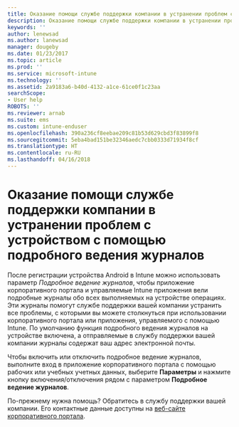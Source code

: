 ```yaml
---
title: Оказание помощи службе поддержки компании в устранении проблем с устройством с помощью подробного ведения журналов | Документы Майкрософт
description: Оказание помощи службе поддержки компании в устранении проблем с устройством с помощью подробного ведения журналов
keywords: ''
author: lenewsad
ms.author: lanewsad
manager: dougeby
ms.date: 01/23/2017
ms.topic: article
ms.prod: ''
ms.service: microsoft-intune
ms.technology: ''
ms.assetid: 2a9183a6-b40d-4132-a1ce-61ce0f1c23aa
searchScope:
- User help
ROBOTS: ''
ms.reviewer: arnab
ms.suite: ems
ms.custom: intune-enduser
ms.openlocfilehash: 390a236cf8eebae209c81b53d629cbd3f83899f8
ms.sourcegitcommit: 5eba4bad151be32346aedc7cbb0333d71934f8cf
ms.translationtype: HT
ms.contentlocale: ru-RU
ms.lasthandoff: 04/16/2018
---
```

# <a name="help-your-company-support-fix-device-issues-with-verbose-logging"></a>Оказание помощи службе поддержки компании в устранении проблем с устройством с помощью подробного ведения журналов

После регистрации устройства Android в Intune можно использовать параметр *Подробное ведение журналов*, чтобы приложение корпоративного портала и управляемые Intune приложения вели подробные журналы обо всех выполняемых на устройстве операциях. Эти журналы помогут службе поддержки вашей компании устранить все проблемы, с которыми вы можете столкнуться при использовании корпоративного портала или приложения, управляемого с помощью Intune. По умолчанию функция подробного ведения журналов на устройстве включена, а отправляемые в службу поддержки вашей компании журналы содержат ваш адрес электронной почты.

Чтобы включить или отключить подробное ведение журналов, выполните вход в приложение корпоративного портала с помощью рабочих или учебных учетных данных, выберите **Параметры** и нажмите кнопку включения/отключения рядом с параметром **Подробное ведение журналов**.

По-прежнему нужна помощь? Обратитесь в службу поддержки вашей компании. Его контактные данные доступны на [веб-сайте корпоративного портала](https://portal.manage.microsoft.com#HelpDeskDialog).
